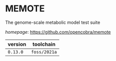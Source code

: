 # MEMOTE

The genome-scale metabolic model test suite

*homepage*: <https://github.com/opencobra/memote>

version | toolchain
--------|----------
``0.13.0`` | ``foss/2021a``
